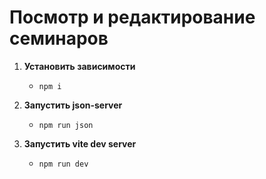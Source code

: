 # Посмотр и редактирование семинаров

1. **Установить зависимости**

   - `npm i`

2. **Запустить json-server**

   - `npm run json`

3. **Запустить vite dev server**

   - `npm run dev`
